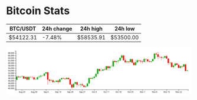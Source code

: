 # Bitcoin Stats

BTC/USDT|24h change|24h high|24h low|
|---|---|---|---|
|$54122.31|-7.48%|$58535.91|$53500.00|

<img src="./chart.svg">
